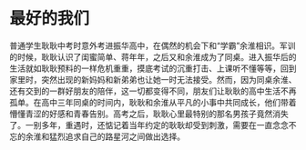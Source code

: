 # 最好的我们

普通学生耿耿中考时意外考进振华高中，在偶然的机会下和“学霸”余淮相识。军训的时候，耿耿认识了闺蜜简单、蒋年年，之后又和余淮成为了同桌。进入振华后的生活就如耿耿预料的一样危机重重，摸底考试的沉重打击、上课听不懂等等，回到家里时，突然出现的新妈妈和新弟弟也让她一时无法接受。然而，因为同桌余淮、还有交到的一群好朋友的陪伴，这一切都变得不同，朋友们让耿耿的高中生活不再孤单。在高中三年同桌的时间内，耿耿和余淮从平凡的小事中共同成长，他们带着懵懂青涩的好感和青春告别。高考之后，耿耿心里最特别的那名男孩子竟然消失了。一别多年，重遇时，还惦记着当年约定的耿耿却受到刺激，需要在一直念念不忘的余淮和猛烈追求自己的路星河之间做出选择。
